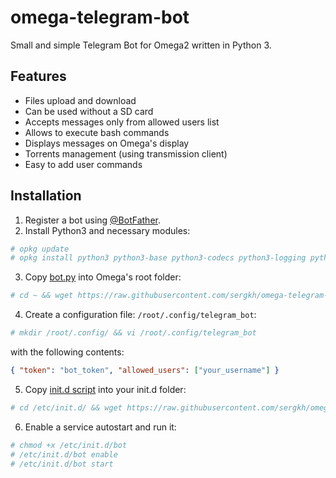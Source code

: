 # omega-telegram-bot
Small and simple Telegram Bot for Omega2 written in Python 3. 

## Features

* Files upload and download
* Can be used without a SD card
* Accepts messages only from allowed users list
* Allows to execute bash commands
* Displays messages on Omega's display
* Torrents management (using transmission client)
* Easy to add user commands

## Installation

1. Register a bot using [@BotFather](http://t.me/botfather).
2. Install Python3 and necessary modules:
```bash
# opkg update
# opkg install python3 python3-base python3-codecs python3-logging python3-openssl
```
3. Copy [bot.py](https://raw.githubusercontent.com/sergkh/omega-telegram-bot/master/bot.py) into Omega's root folder: 

```bash 
# cd ~ && wget https://raw.githubusercontent.com/sergkh/omega-telegram-bot/master/bot.py
```
4. Create a configuration file: `/root/.config/telegram_bot`:

```bash
# mkdir /root/.config/ && vi /root/.config/telegram_bot
```

with the following contents:

```json
{ "token": "bot_token", "allowed_users": ["your_username"] }
```

5. Copy [init.d script](init.d/bot) into your init.d folder:

```bash
# cd /etc/init.d/ && wget https://raw.githubusercontent.com/sergkh/omega-telegram-bot/master/init.d/bot
```

6. Enable a service autostart and run it:

```bash
# chmod +x /etc/init.d/bot
# /etc/init.d/bot enable 
# /etc/init.d/bot start
```
